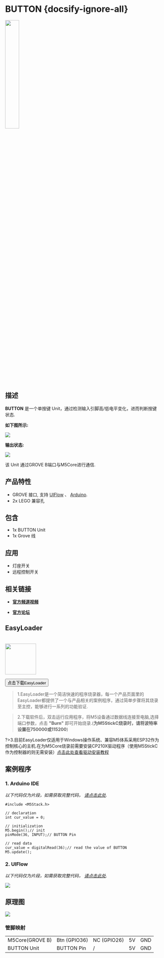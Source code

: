 # BUTTON {docsify-ignore-all}

<img src="assets/img/product_pics/unit/M5GO_Unit_button.png" width="30%" height="30%">



## 描述

**BUTTON** 是一个单按键 Unit，通过检测输入引脚高/低电平变化，进而判断按键状态.

**如下图所示:**

<img src="assets/img/product_pics/unit/button/unit_button_02.png">

**输出状态:**

<img src="assets/img/product_pics/unit/button/unit_button_03.png">

该 Unit 通过GROVE B端口与M5Core进行通信.

## 产品特性

- GROVE 接口, 支持 [UIFlow](http://flow.m5stack.com) 、 [Arduino](http://www.arduino.cc).
- 2x LEGO 兼容孔

## 包含

- 1x BUTTON Unit
- 1x Grove 线

## 应用

- 灯座开关
- 远程控制开关

## 相关链接

- **[官方频道视频](https://i.youku.com/i/UNjE1ODA2MzE0OA==?spm=a2hzp.8253869.0.0)**

- **[官方论坛](http://forum.m5stack.com/)**

## EasyLoader

<img src="https://m5stack.oss-cn-shenzhen.aliyuncs.com/image/EasyLoader_logo.png" width="100px" style="margin-top:20px">

<a href="https://m5stack.oss-cn-shenzhen.aliyuncs.com/EasyLoader/Unit/EasyLoader_BUTTON.exe"><button type="button" class="btn btn-primary">点击下载EasyLoader</button></a>

>1.EasyLoader是一个简洁快速的程序烧录器，每一个产品页面里的EasyLoader都提供了一个与产品相关的案例程序，通过简单步骤将其烧录至主控，能够进行一系列的功能验证.

>2.下载软件后，双击运行应用程序，将M5设备通过数据线连接至电脑,选择端口参数，点击 **"Burn"** 即可开始烧录.(**为M5StickC烧录时，请将波特率设置在750000或115200**)

?>3.目前EasyLoader仅适用于Windows操作系统、兼容M5体系采用ESP32作为控制核心的主机.在为M5Core烧录前需要安装CP210X驱动程序（使用M5StickC作为控制器的则无需安装）[点击此处查看驱动安装教程](zh_CN/related_documents/M5Burner#安装串口驱动)

## 案例程序

### 1. Arduino IDE

*以下代码仅为片段，如需获取完整代码， [请点击此处](https://github.com/m5stack/M5-ProductExampleCodes/tree/master/Unit/BUTTON/Arduino).*

```arduino
#include <M5Stack.h>

// declaration
int cur_value = 0;

// initialization
M5.begin();// init
pinMode(36, INPUT);// BUTTON Pin

// read data
cur_value = digitalRead(36);// read the value of BUTTON
M5.update();
```

### 2. UIFlow

*以下代码仅为片段，如需获取完整代码， [请点击此处](https://github.com/m5stack/M5-ProductExampleCodes/tree/master/Unit/BUTTON/UIFlow).*

<img src="assets/img/product_pics/unit/unit_example/BUTTON/example_unit_button_03.png">

## 原理图

<img src="assets/img/product_pics/unit/button_sch.JPG">

### 管脚映射

<table>
 <tr><td>M5Core(GROVE B)</td><td>Btn (GPIO36)</td><td>NC (GPIO26)</td><td>5V</td><td>GND</td></tr>
 <tr><td>BUTTON Unit</td><td>BUTTON Pin</td><td>/</td><td>5V</td><td>GND</td></tr>
</table>


<script>

   var purchase_link = 'https://m5stack.com/collections/m5-unit/products/mini-button-unit';


   anchor_search(purchase_link);
   scrollFunc();

</script>